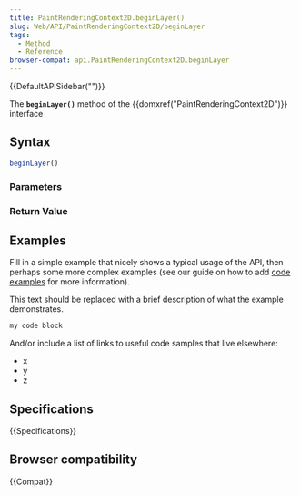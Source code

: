 ```yaml
---
title: PaintRenderingContext2D.beginLayer()
slug: Web/API/PaintRenderingContext2D/beginLayer
tags:
  - Method
  - Reference
browser-compat: api.PaintRenderingContext2D.beginLayer
---
```

{{DefaultAPISidebar("")}}

The **`beginLayer()`** method of the {{domxref("PaintRenderingContext2D")}} interface 

## Syntax

```js
beginLayer()
```

### Parameters



### Return Value



## Examples

Fill in a simple example that nicely shows a typical usage of the API, then perhaps some more complex examples (see our guide on how to add [code examples](/en-US/docs/MDN/Contribute/Structures/Code_examples) for more information).

This text should be replaced with a brief description of what the example demonstrates.

```js
my code block
```

And/or include a list of links to useful code samples that live elsewhere:

*   x
*   y
*   z

## Specifications

{{Specifications}}

## Browser compatibility

{{Compat}}

